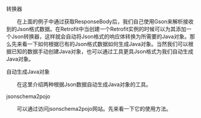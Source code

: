 转换器

　　在上面的例子中通过获取ResponseBody后，我们自己使用Gson来解析接收到的Json格式数据。在Retrofit中当创建一个Retrofit实例的时候可以为其添加一个Json转换器，这样就会自动将Json格式的响应体转换为所需要的Java对象。那么先来看一下如何根据已有的Json格式数据如何生成Java对象。当然我们可以根据已知的数据手动创建Java对象，也可以通过工具更具Json格式为我们自动生成Java对象。

自动生成Java对象

　　在这里介绍两种根据Json数据自动生成Java对象的工具。

jsonschema2pojo

　　可以通过访问jsonschema2pojo网站。先来看一下它的使用方法。
